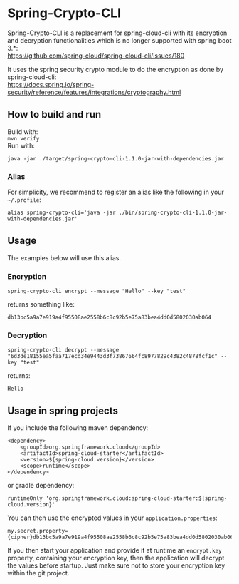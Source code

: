 # Spring-Crypto-CLI
Spring-Crypto-CLI is a replacement for spring-cloud-cli with its encryption and decryption functionalities which is no 
longer supported with spring boot 3.*:      
https://github.com/spring-cloud/spring-cloud-cli/issues/180  

It uses the spring security crypto module to do the encryption as done by spring-cloud-cli:  
https://docs.spring.io/spring-security/reference/features/integrations/cryptography.html

## How to build and run
Build with:  
```mvn verify```    
Run with:  
```
java -jar ./target/spring-crypto-cli-1.1.0-jar-with-dependencies.jar 
```

### Alias
For simplicity, we recommend to register an alias like the following in your `~/.profile`:  
```
alias spring-crypto-cli='java -jar ./bin/spring-crypto-cli-1.1.0-jar-with-dependencies.jar'
```

## Usage
The examples below will use this alias.
### Encryption
```
spring-crypto-cli encrypt --message "Hello" --key "test"
```
returns something like:
```
db13bc5a9a7e919a4f95508ae2558b6c8c92b5e75a83bea4dd0d5802030ab064
```

### Decryption
```
spring-crypto-cli decrypt --message "6d3de18155ea5faa717ecd34e9443d3f73867664fc8977829c4382c4878fcf1c" --key "test"
```
returns:
```
Hello
```

## Usage in spring projects
If you include the following maven dependency:
```
<dependency>
    <groupId>org.springframework.cloud</groupId>
    <artifactId>spring-cloud-starter</artifactId>
    <version>${spring-cloud.version}</version>
    <scope>runtime</scope>
</dependency>
```
or gradle dependency:
```
runtimeOnly 'org.springframework.cloud:spring-cloud-starter:${spring-cloud.version}'
```

You can then use the encrypted values in your `application.properties`:
```
my.secret.property={cipher}db13bc5a9a7e919a4f95508ae2558b6c8c92b5e75a83bea4dd0d5802030ab064
```

If you then start your application and provide it at runtime an `encrypt.key` property, containing your encryption key, 
then the application will decrypt the values before startup. 
Just make sure not to store your encryption key within the git project.
